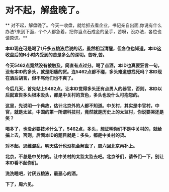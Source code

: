 对不起，解盘晚了。
====

			

** 对不起，解盘晚了。今天一收盘，就给抓去看企业，书记亲自出面,你说有什么办法?来到下面，个个人都急着，把你当点石成金的圣手，苦呀，没办法，各位也请原谅。**

**本ID现在可是喝了1斤多五粮液后说的话，虽然相当清醒，但各位也知道，本ID这收盘后的N小时内受到的苦是多么的深切。苦呀,苦。**

**今天5462点竟然没有被触及，简直有点过分。喝了点酒，本ID也真要狂言一句，没有本ID的多头，就是阳痿的货。连5462点都不碰，多头难道想找死吗？本ID现在酒后胡言，但不骂他们也不爽了。**

**今后几天，首先站上5462点，让本ID觉得多头还有点男人的器官，否则，本ID以后就宣告多头根本没头，都是中关村的货色，多头也没什么可抱怨的。**

**这里，先说明一个典故，估计北京外的人都不知道。中关村，其实是中官村，中官，就是太监，中国的第一所谓科技村，竟然就是历史上的太监村，你说要哭还是笑？**

**喝多了，也没必要技术什么了，5462点，多头，想证明你们不是中关村的，就给搞上去，否则，后面本ID的题目就是：多头，都是中关村的货。**

**对不起，思维混乱，明天估计也没机会解盘了，周六回北京再补上。**

**北京，不总是中关村的。让中关村的太监太监去吧。北京爷们，请爷们一下，别让本ID看不起你们。**

**洗洗睡吧，讨厌五粮液，最恶心的酒。**

**下了，周六见。**
